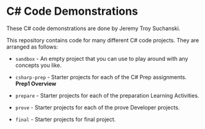 # C# Code Demonstrations
These C# code demonstrations are done by Jeremy Troy Suchanski.

This repository contains code for many different C# code projects. They are arranged as follows:

* `sandbox` - An empty project that you can use to play around with any concepts you like.
* `csharp-prep` - Starter projects for each of the C# Prep assignments. <br>
__**Prep1 Overview**__

* `prepare` - Starter projects for each of the preparation Learning Activities.
* `prove` - Starter projects for each of the prove Developer projects.
* `final` - Starter projects for final project.
